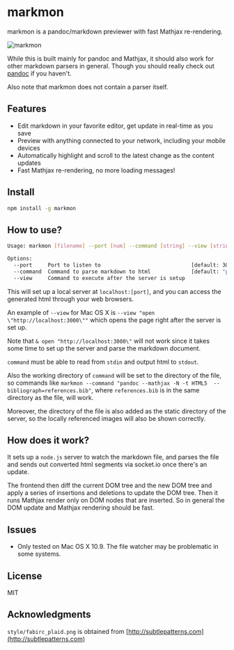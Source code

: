 # markmon

markmon is a pandoc/markdown previewer with fast Mathjax re-rendering.

![markmon](http://yjyao.com/images/markmon.png)

While this is built mainly for pandoc and Mathjax, it should also work for
other markdown parsers in general. Though you should really check out
[pandoc](http://johnmacfarlane.net/pandoc/) if you haven't.

Also note that markmon does not contain a parser itself.

## Features

* Edit markdown in your favorite editor, get update in real-time as you save
* Preview with anything connected to your network, including your mobile devices
* Automatically highlight and scroll to the latest change as the content updates
* Fast Mathjax re-rendering, no more loading messages!

## Install

```bash
npm install -g markmon
```

## How to use?

```bash
Usage: markmon [filename] --port [num] --command [string] --view [string]

Options:
  --port     Port to listen to                             [default: 3000]
  --command  Command to parse markdown to html             [default: "pandoc --mathjax -N -t HTML5"]
  --view     Command to execute after the server is setup

```

This will set up a local server at `localhost:[port]`, and you can access the
generated html through your web browsers.

An example of `--view` for Mac OS X is `--view "open
\"http://localhost:3000\""` which opens the page right after the server is set
up.

Note that `& open "http://localhost:3000\"` will not work since it takes some
time to set up the server and parse the markdown document.

`command` must be able to read from `stdin` and output html to `stdout`.

Also the working directory of `command` will be set to the directory of the file,
so commands like `markmon --command "pandoc --mathjax -N -t HTML5  --bibliograph=references.bib"`, where `references.bib` is in the same directory as the file, will work.

Moreover, the directory of the file is also added as the static directory
of the server, so the locally referenced images will also be shown correctly.

## How does it work?

It sets up a `node.js` server to watch the markdown file, and parses the file
and sends out converted html segments via socket.io once there's an update.

The frontend then diff the current DOM tree and the new DOM tree and apply a
series of insertions and deletions to update the DOM tree. Then it runs
Mathjax render only on DOM nodes that are inserted. So in general the DOM
update and Mathjax rendering should be fast.

## Issues

* Only tested on Mac OS X 10.9. The file watcher may be problematic in some systems.

## License

MIT

## Acknowledgments

`style/fabirc_plaid.png` is obtained from [http://subtlepatterns.com](http://subtlepatterns.com)